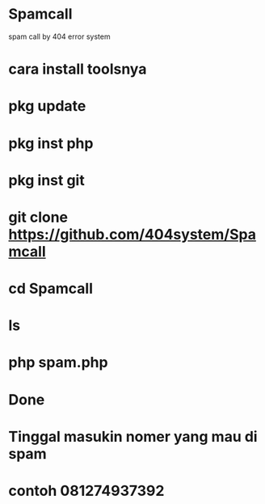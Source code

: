 # Spamcall
spam call by 404 error system

# cara install toolsnya

# pkg update

# pkg inst php

# pkg inst git

# git clone https://github.com/404system/Spamcall

# cd Spamcall

# ls

# php spam.php

# Done

# Tinggal masukin nomer yang mau di spam

# contoh 081274937392
